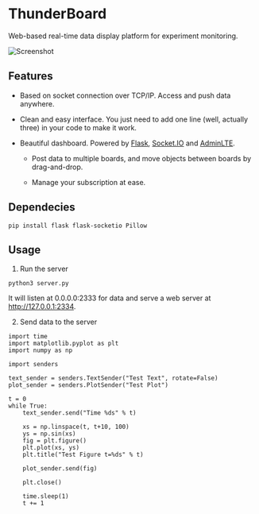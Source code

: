# ThunderBoard
Web-based real-time data display platform for experiment monitoring.

![Screenshot](https://user-images.githubusercontent.com/2306637/79185903-cbcb4f00-7e4a-11ea-9678-24737064f02d.png)

## Features

 - Based on socket connection over TCP/IP. Access and push data anywhere.
 
 - Clean and easy interface. You just need to add one line (well, actually three) in your code to make it work.
 
 - Beautiful dashboard. Powered by [Flask](https://palletsprojects.com/p/flask/), [Socket.IO](https://socket.io/) and [AdminLTE](https://adminlte.io/).
 
     - Post data to multiple boards, and move objects between boards by drag-and-drop.
     
     - Manage your subscription at ease.

## Dependecies

```
pip install flask flask-socketio Pillow
```

## Usage

1. Run the server
```
python3 server.py
```

It will listen at 0.0.0.0:2333 for data and serve a web server at http://127.0.0.1:2334.

2. Send data to the server
```
import time
import matplotlib.pyplot as plt
import numpy as np

import senders

text_sender = senders.TextSender("Test Text", rotate=False)
plot_sender = senders.PlotSender("Test Plot")

t = 0
while True:
    text_sender.send("Time %ds" % t)
    
    xs = np.linspace(t, t+10, 100)
    ys = np.sin(xs)
    fig = plt.figure()
    plt.plot(xs, ys)
    plt.title("Test Figure t=%ds" % t)
    
    plot_sender.send(fig)

    plt.close()

    time.sleep(1)
    t += 1

```
